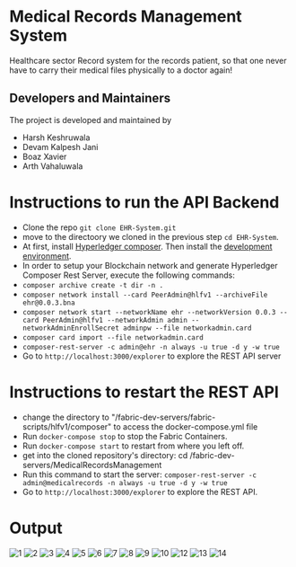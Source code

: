 # Medical Records Management System

Healthcare sector Record system for the records patient, so that one never have to carry their medical files physically to a doctor again!

## Developers and Maintainers
The project is developed and maintained by
- Harsh Keshruwala
- Devam Kalpesh Jani
- Boaz Xavier
- Arth Vahaluwala

# Instructions to run the API Backend
- Clone the repo `git clone EHR-System.git`
- move to the directoory we cloned in the previous step `cd EHR-System`.
- At first, install [Hyperledger composer](https://hyperledger.github.io/composer/latest/installing/installing-prereqs.html). Then install the [development environment](https://hyperledger.github.io/composer/latest/installing/development-tools.html).
- In order to setup your Blockchain network and generate Hyperledger Composer Rest Server, execute the following commands:
- `composer archive create -t dir -n .`
- `composer network install --card PeerAdmin@hlfv1 --archiveFile ehr@0.0.3.bna`
- `composer network start --networkName ehr --networkVersion 0.0.3 --card PeerAdmin@hlfv1 --networkAdmin admin --networkAdminEnrollSecret adminpw --file networkadmin.card`
- `composer card import --file networkadmin.card` 
- `composer-rest-server -c admin@ehr -n always -u true -d y -w true`
- Go to `http://localhost:3000/explorer` to explore the REST API server


# Instructions to restart the REST API
- change the directory to "/fabric-dev-servers/fabric-scripts/hlfv1/composer" to access the docker-compose.yml file
- Run `docker-compose stop` to stop the Fabric Containers.
- Run `docker-compose start` to restart from where you left off.
- get into the cloned repository's directory: cd /fabric-dev-servers/MedicalRecordsManagement
- Run this command to start the server: `composer-rest-server -c admin@medicalrecords -n always -u true -d y -w true`
- Go to `http://localhost:3000/explorer` to explore the REST API.


# Output
![1](https://user-images.githubusercontent.com/81607787/114814939-dd836180-9dd2-11eb-8609-257089091265.png)
![2](https://user-images.githubusercontent.com/81607787/114814941-df4d2500-9dd2-11eb-9357-b209a63d864b.png)
![3](https://user-images.githubusercontent.com/81607787/114814944-e07e5200-9dd2-11eb-805b-d5612e0a71e5.png)
![4](https://user-images.githubusercontent.com/81607787/114814948-e1af7f00-9dd2-11eb-8b24-1a6154a1282c.png)
![5](https://user-images.githubusercontent.com/81607787/114814954-e2e0ac00-9dd2-11eb-920f-6d8ddfcd1fdf.png)
![6](https://user-images.githubusercontent.com/81607787/114814960-e5430600-9dd2-11eb-84a5-3ec2f3ebc368.png)
![7](https://user-images.githubusercontent.com/81607787/114814966-e70cc980-9dd2-11eb-91c7-2cac867659b2.png)
![8](https://user-images.githubusercontent.com/81607787/114814969-e83df680-9dd2-11eb-949f-6fdba6498b74.png)
![9](https://user-images.githubusercontent.com/81607787/114814970-e96f2380-9dd2-11eb-9ab2-48ff111faeda.png)
![10](https://user-images.githubusercontent.com/81607787/114814973-ea07ba00-9dd2-11eb-8148-beffa2a56ec4.png)
![12](https://user-images.githubusercontent.com/81607787/114814976-eb38e700-9dd2-11eb-8a17-406c7096f2f4.png)
![13](https://user-images.githubusercontent.com/81607787/114814979-ec6a1400-9dd2-11eb-8ba2-989f1cce714d.png)
![14](https://user-images.githubusercontent.com/81607787/114814984-ed9b4100-9dd2-11eb-95b4-7979a13e5962.png)
